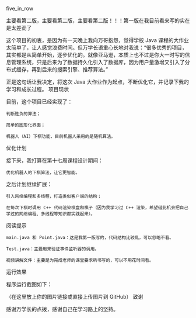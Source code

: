 five_in_row

主要看第二版，主要看第二版，主要看第二版！！！第一版在我目前看来写的实在是太差劲了

这个项目的初衷，是因为有一天晚上我向万哥抱怨，觉得学校 Java 课程的大作业太简单了，让人感觉浪费时间。但万学长语重心长地对我说：“很多优秀的项目，其实都是从简单开始，逐步优化的。就像亚马逊，本质上也不过是你大一时写的信息管理系统，只是后来为了数据持久化引入了数据库，因为用户量激增又引入了分布式缓存，再到后来的搜索引擎、推荐算法。”

正是这句话让我决定，将这次 Java 大作业作为起点，不断优化它，并记录下我的学习和成长过程。
项目现状

目前，这个项目已经实现了：

    判断胜负的算法；

    简单的图形化界面；

    机器人（AI）下棋功能，目前机器人采用的是随机算法。

优化计划

接下来，我打算在第十七周课程设计期间：

    优化机器人的下棋算法，让它更智能。

之后计划继续扩展：

    引入网络编程和多线程，打造类似客户端的结构；

    在每次下棋时调用 C++ 代码渲染棋盘和棋子（因为我学习过 C++ 渲染，希望借此机会把自己学过的网络编程、多线程等知识都实践起来）。

阅读提示

    main.java 和 Point.java：这是我第一版写的，代码结构比较乱，可以忽略不看。

    Test.java：主要用来验证事件监听器的调用。

    视频讲解文件：主要是为完成老师的课堂要求所书写的，可以不用花时间看。

运行效果

程序运行截图如下：

（在这里放上你的图片链接或直接上传图片到 GitHub）
致谢

感谢万学长的点拨，感谢自己在学习路上的坚持。
